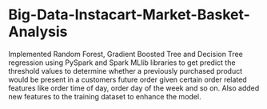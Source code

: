 # Big-Data-Instacart-Market-Basket-Analysis
Implemented Random Forest, Gradient Boosted Tree and Decision Tree regression using PySpark and Spark MLlib libraries to get predict the threshold values to determine whether a previously purchased product would be present in a customers future order given certain order related features like order time of day, order day of the week and so on. Also added new features to the training dataset to enhance the model.
